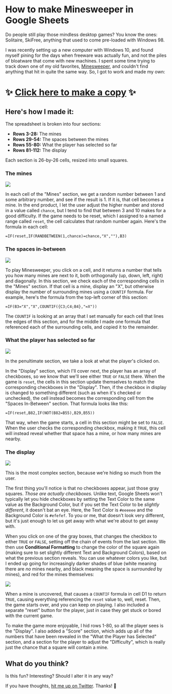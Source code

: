 # How to make Minesweeper in Google Sheets

Do people still play those mindless desktop games? You know the ones: Solitaire, SkiFree, anything that used to come pre-loaded with Windows 98. 

I was recently setting up a new computer with Windows 10, and found myself pining for the days when freeware was actually fun, and not the piles of bloatware that come with new machines. I spent some time trying to track down one of my old favorites, [Minesweeper](https://en.wikipedia.org/wiki/Minesweeper_(video_game)), and couldn't find anything that hit in quite the same way. So, I got to work and made my own:

# ✨ [Click here to make a copy](https://docs.google.com/spreadsheets/d/1xgR00FXH1lwjiF_4H6A1eAnJX8Tupwcjw4oCIc1FYww/copy) ✨

## Here's how I made it:

The spreadsheet is broken into four sections:

* **Rows 3-28:** The mines
* **Rows 29-54:** The spaces between the mines
* **Rows 55-80:** What the player has selected so far
* **Rows 81-112:** The display

Each section is 26-by-26 cells, resized into small squares.

### The mines

![](https://cdn.zappy.app/82b7fc21860cc9fdfecd8b84bb668cfc.png)

In each cell of the "Mines" section, we get a random number between 1 and some arbitrary number, and see if the result is 1. If it is, that cell becomes a mine. In the end product, I let the user adjust the higher number and stored in a value called `chance`, but I tend to find that between 3 and 10 makes for a good difficulty. If the game needs to be reset, which I assigned to a named range called `reset`, the cell calculates that random number again. Here's the formula in each cell:

`=IF(reset,IF(RANDBETWEEN(1,chance)=chance,"X",""),B3)`

### The spaces in-between

![](https://cdn.zappy.app/2c8ab8524f48215c1af6f9e17cd7217a.png)

To play Minesweeper, you click on a cell, and it returns a number that tells you how many mines are next to it, both orthogonally (up, down, left, right) and diagonally. In this section, we check each of the corresponding cells in the "Mines" section. If that cell is a mine, display an "X", but otherwise display the number of surrounding mines using a `COUNTIF` formula. For example, here's the formula from the top-left corner of this section:

`=IF(B3="X","X",COUNTIF({C3;C4;B4},"=X"))`

The `COUNTIF` is looking at an array that I set manually for each cell that lines the edges of this section, and for the middle I made one formula that referenced each of the surrounding cells, and copied it to the remainder. 

### What the player has selected so far

![](https://cdn.zappy.app/0ec0f378bb8e88cc60896bebe2d75ee2.png)

In the penultimate section, we take a look at what the player's clicked on. 

In the "Display" section, which I'll cover next, the player has an array of checkboxes, so we know that we'll see either `TRUE` or `FALSE` there. When the game is `reset`, the cells in this section update themselves to match the corresponding checkboxes in the "Display". Then, if the checkbox in display is changed to something different (such as when it's checked or unchecked), the cell instead becomes the corresponding cell from the "Spaces In-Between" section. That formula looks like this:

`=IF(reset,B82,IF(NOT(B82=B55),B29,B55))`

That way, when the game starts, a cell in this section might be set to `FALSE`. When the user checks the corresponding checkbox, making it `TRUE`, this cell will instead reveal whether that space has a mine, or how many mines are nearby. 

### The display

![](https://cdn.zappy.app/929a0dabf7e21f61f51577d819aa057f.png)

This is the most complex section, because we're hiding so much from the user. 

The first thing you'll notice is that no checkboxes appear, just those gray squares. _Those are actually checkboxes._ Unlike text, Google Sheets won't typically let you hide checkboxes by setting the Text Color to the same value as the Background Color, but if you set the Text Color to be _slightly different_, it doesn't bat an eye. Here, the Text Color is `#eeeeee` and the Background Color is `#efefef`. To you or me, that doesn't look very different, but it's just enough to let us get away with what we're about to get away with. 

When you click on one of the gray boxes, that changes the checkbox to either `TRUE` or `FALSE`, setting off the chain of events from the last section. We then use **Conditional Formatting** to change the color of the square again (making sure to set slightly different Text and Background Colors), based on what the previous section reveals. You can use whatever colors you like, but I ended up going for increasingly darker shades of blue (white meaning there are _no_ mines nearby, and black meaning the space is _surrounded_ by mines), and red for the mines themselves:

![](https://cdn.zappy.app/8b39b4aff721bfc7376add2a713e7525.png)

When a mine is uncovered, that causes a `COUNTIF` formula in cell D1 to return `TRUE`, causing everything referencing the `reset` value to, well, reset. Then, the game starts over, and you can keep on playing. I also included a separate "reset" button for the player, just in case they get stuck or bored with the current game.

To make the game more enjoyable, I hid rows 1-80, so all the player sees is the "Display". I also added a "Score" section, which adds up all of the numbers that have been revealed in the "What the Player has Selected" section, and a section for the player to adjust the "Difficulty", which is really just the chance that a square will contain a mine. 

## What do you think?

Is this fun? Interesting? Should I alter it in any way? 

If you have thoughts, [hit me up on Twitter](https://twitter.com/aTylerRobertson). Thanks! 👋